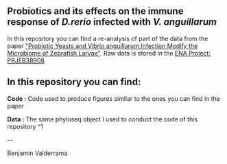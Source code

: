 ## Probiotics and its effects on the immune response of *D.rerio* infected with *V. anguillarum*

In this repository you can find a re-analysis of part of the data from the paper ["Probiotic Yeasts and Vibrio anguillarum Infection Modify the Microbiome of Zebrafish Larvae"](https://www.frontiersin.org/articles/10.3389/fmicb.2021.647977/full). Raw data is stored in the [ENA Project: PRJEB38908](https://www.ebi.ac.uk/ena/browser/view/PRJEB38908?show=reads)

## In this repository you can find:

**Code :** Code used to produce figures similar to the ones you can find in the paper

**Data :** The same phyloseq object I used to conduct the code of this repository ^1


--

Benjamin Valderrama
